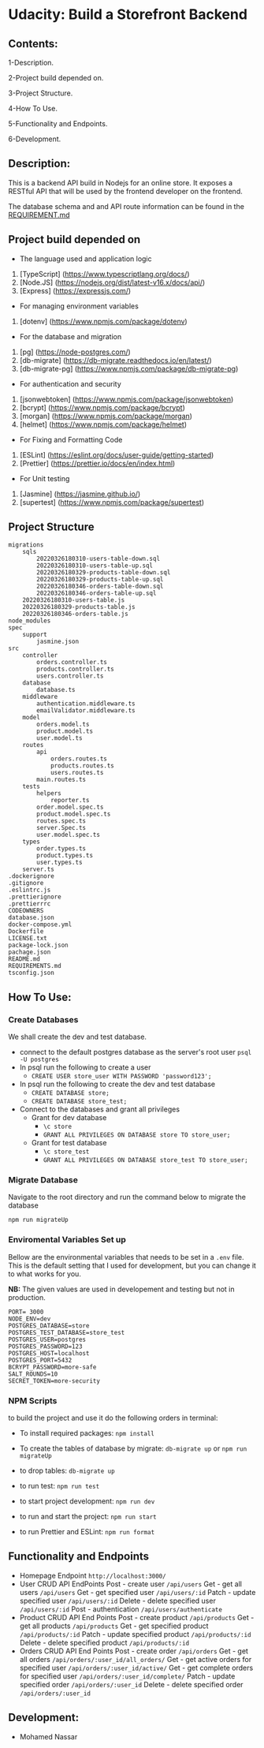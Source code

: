 # Udacity: Build a Storefront Backend

## Contents:

1-Description.

2-Project build depended on.

3-Project Structure.

4-How To Use.

5-Functionality and Endpoints.

6-Development.

## Description:

This is a backend API build in Nodejs for an online store. It exposes a RESTful API that will be used by the frontend developer on the frontend.

The database schema and and API route information can be found in the [REQUIREMENT.md](REQUIREMENTS.md)

## Project build depended on

- The language used and application logic

1. [TypeScript] (https://www.typescriptlang.org/docs/)
2. [Node.JS] (https://nodejs.org/dist/latest-v16.x/docs/api/)
3. [Express] (https://expressjs.com/)

- For managing environment variables

1. [dotenv] (https://www.npmjs.com/package/dotenv)

- For the database and migration

1. [pg] (https://node-postgres.com/)
2. [db-migrate] (https://db-migrate.readthedocs.io/en/latest/)
3. [db-migrate-pg] (https://www.npmjs.com/package/db-migrate-pg)

- For authentication and security

1. [jsonwebtoken] (https://www.npmjs.com/package/jsonwebtoken)
2. [bcrypt] (https://www.npmjs.com/package/bcrypt)
3. [morgan] (https://www.npmjs.com/package/morgan)
4. [helmet] (https://www.npmjs.com/package/helmet)

- For Fixing and Formatting Code

1. [ESLint] (https://eslint.org/docs/user-guide/getting-started)
2. [Prettier] (https://prettier.io/docs/en/index.html)

- For Unit testing

1. [Jasmine] (https://jasmine.github.io/)
2. [supertest] (https://www.npmjs.com/package/supertest)

## Project Structure

```
migrations
    sqls
        20220326180310-users-table-down.sql
        20220326180310-users-table-up.sql
        20220326180329-products-table-down.sql
        20220326180329-products-table-up.sql
        20220326180346-orders-table-down.sql
        20220326180346-orders-table-up.sql
    20220326180310-users-table.js
    20220326180329-products-table.js
    20220326180346-orders-table.js
node_modules
spec
    support
        jasmine.json
src
    controller
        orders.controller.ts
        products.controller.ts
        users.controller.ts
    database
        database.ts
    middleware
        authentication.middleware.ts
        emailValidator.middleware.ts
    model
        orders.model.ts
        product.model.ts
        user.model.ts
    routes
        api
            orders.routes.ts
            products.routes.ts
            users.routes.ts
        main.routes.ts
    tests
        helpers
            reporter.ts
        order.model.spec.ts
        product.model.spec.ts
        routes.spec.ts
        server.Spec.ts
        user.model.spec.ts
    types
        order.types.ts
        product.types.ts
        user.types.ts
    server.ts
.dockerignore
.gitignore
.eslintrc.js
.prettierignore
.prettierrrc
CODEOWNERS
database.json
docker-compose.yml
Dockerfile
LICENSE.txt
package-lock.json
pachage.json
README.md
REQUIREMENTS.md
tsconfig.json

```

## How To Use:

### Create Databases

We shall create the dev and test database.

- connect to the default postgres database as the server's root user `psql -U postgres`
- In psql run the following to create a user
  - `CREATE USER store_user WITH PASSWORD 'password123';`
- In psql run the following to create the dev and test database
  - `CREATE DATABASE store;`
  - `CREATE DATABASE store_test;`
- Connect to the databases and grant all privileges
  - Grant for dev database
    - `\c store`
    - `GRANT ALL PRIVILEGES ON DATABASE store TO store_user;`
  - Grant for test database
    - `\c store_test`
    - `GRANT ALL PRIVILEGES ON DATABASE store_test TO store_user;`

### Migrate Database

Navigate to the root directory and run the command below to migrate the database

`npm run migrateUp`

### Enviromental Variables Set up

Bellow are the environmental variables that needs to be set in a `.env` file. This is the default setting that I used for development, but you can change it to what works for you.

**NB:** The given values are used in developement and testing but not in production.

```
PORT= 3000
NODE_ENV=dev
POSTGRES_DATABASE=store
POSTGRES_TEST_DATABASE=store_test
POSTGRES_USER=postgres
POSTGRES_PASSWORD=123
POSTGRES_HOST=localhost
POSTGRES_PORT=5432
BCRYPT_PASSWORD=more-safe
SALT_ROUNDS=10
SECRET_TOKEN=more-security

```

### NPM Scripts

to build the project and use it do the following orders in terminal:

- To install required packages: `npm install`

- To create the tables of database by migrate: `db-migrate up` or `npm run migrateUp`

- to drop tables: `db-migrate up`

- to run test: `npm run test`

- to start project development: `npm run dev`

- to run and start the project: `npm run start`

- to run Prettier and ESLint: `npm run format`

## Functionality and Endpoints

- Homepage Endpoint
  `http://localhost:3000/`
- User CRUD API EndPoints
  Post - create user
  `/api/users`
  Get - get all users
  `/api/users`
  Get - get specified user
  `/api/users/:id`
  Patch - update specified user
  `/api/users/:id`
  Delete - delete specified user
  `/api/users/:id`
  Post - authentication
  `/api/users/authenticate`
- Product CRUD API End Points
  Post - create product
  `/api/products`
  Get - get all products
  `/api/products`
  Get - get specified product
  `/api/products/:id`
  Patch - update specified product
  `/api/products/:id`
  Delete - delete specified product
  `/api/products/:id`
- Orders CRUD API End Points
  Post - create order
  `/api/orders`
  Get - get all orders
  `/api/orders/:user_id/all_orders/`
  Get - get active orders for specified user
  `/api/orders/:user_id/active/`
  Get - get complete orders for specified user
  `/api/orders/:user_id/complete/`
  Patch - update specified order
  `/api/orders/:user_id`
  Delete - delete specified order
  `/api/orders/:user_id`

## Development:

- Mohamed Nassar
